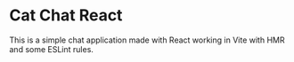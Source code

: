 # Cat Chat React 

This is a simple chat application made with React working in Vite with HMR and some ESLint rules.
